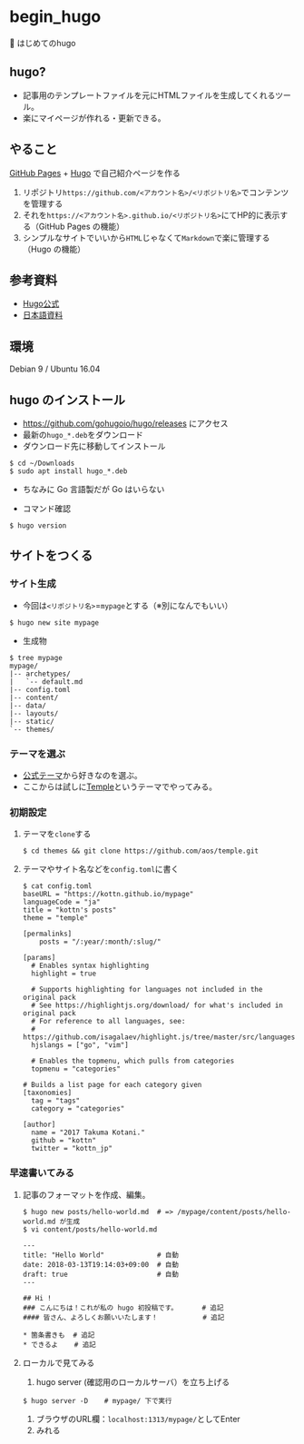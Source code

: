 # begin_hugo
:beginner: はじめてのhugo

## hugo?
* 記事用のテンプレートファイルを元にHTMLファイルを生成してくれるツール。
* 楽にマイページが作れる・更新できる。

## やること
[GitHub Pages](https://pages.github.com/) + [Hugo](https://themes.gohugo.io/) で自己紹介ページを作る
1. リポジトリ`https://github.com/<アカウント名>/<リポジトリ名>`でコンテンツを管理する
1. それを`https://<アカウント名>.github.io/<リポジトリ名>`にてHP的に表示する（GitHub Pages の機能）
1. シンプルなサイトでいいから`HTML`じゃなくて`Markdown`で楽に管理する（Hugo の機能）

## 参考資料
* [Hugo公式](https://gohugo.io/hosting-and-deployment/hosting-on-github/)
* [日本語資料](https://qiita.com/eichann/items/4fe61b8b9bbafcfbe847)
<!-- * [完成イメージ](https://kottn.github.io/mypage) -->

## 環境
Debian 9 / Ubuntu 16.04

## hugo のインストール
* https://github.com/gohugoio/hugo/releases にアクセス
* 最新の`hugo_*.deb`をダウンロード
* ダウンロード先に移動してインストール
```
$ cd ~/Downloads
$ sudo apt install hugo_*.deb
```
* ちなみに Go 言語製だが Go はいらない

* コマンド確認
```
$ hugo version
```

## サイトをつくる
### サイト生成
* 今回は`<リポジトリ名>`=`mypage`とする（※別になんでもいい）
```
$ hugo new site mypage
```
* 生成物
```
$ tree mypage
mypage/
|-- archetypes/
|   `-- default.md
|-- config.toml
|-- content/
|-- data/
|-- layouts/
|-- static/
`-- themes/
```

### テーマを選ぶ
* [公式テーマ](https://themes.gohugo.io)から好きなのを選ぶ。
* ここからは試しに[Temple](https://themes.gohugo.io/temple/)というテーマでやってみる。

### 初期設定
1. テーマを`clone`する
    ```
    $ cd themes && git clone https://github.com/aos/temple.git
    ```
1. テーマやサイト名などを`config.toml`に書く  
    ```
    $ cat config.toml
    baseURL = "https://kottn.github.io/mypage"
    languageCode = "ja"
    title = "kottn's posts"
    theme = "temple"

    [permalinks]
        posts = "/:year/:month/:slug/"

    [params]
      # Enables syntax highlighting
      highlight = true 

      # Supports highlighting for languages not included in the original pack
      # See https://highlightjs.org/download/ for what's included in original pack
      # For reference to all languages, see:
      # https://github.com/isagalaev/highlight.js/tree/master/src/languages
      hjslangs = ["go", "vim"]

      # Enables the topmenu, which pulls from categories
      topmenu = "categories"

    # Builds a list page for each category given
    [taxonomies]
      tag = "tags"
      category = "categories"

    [author]
      name = "2017 Takuma Kotani."
      github = "kottn"
      twitter = "kottn_jp"
    ```

### 早速書いてみる
1. 記事のフォーマットを作成、編集。
    ```
    $ hugo new posts/hello-world.md  # => /mypage/content/posts/hello-world.md が生成
    $ vi content/posts/hello-world.md
    ```
    ```
    ---
    title: "Hello World"             # 自動
    date: 2018-03-13T19:14:03+09:00  # 自動
    draft: true                      # 自動
    ---

    ## Hi !
    ### こんにちは！これが私の hugo 初投稿です。      # 追記
    #### 皆さん、よろしくお願いいたします！           # 追記

    * 箇条書きも  # 追記
    * できるよ    # 追記
    ```

1. ローカルで見てみる
    1. hugo server (確認用のローカルサーバ）を立ち上げる
    ```
    $ hugo server -D    # mypage/ 下で実行
    ```
    1. ブラウザのURL欄：`localhost:1313/mypage/`としてEnter
    1. みれる

    

